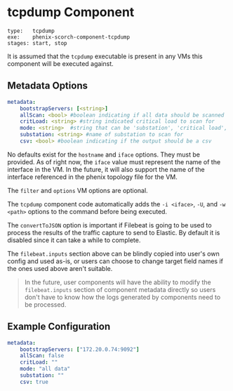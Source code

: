 # tcpdump Component

```
type:   tcpdump
exe:    phenix-scorch-component-tcpdump
stages: start, stop
```

It is assumed that the `tcpdump` executable is present in any VMs this component will be executed against.

## Metadata Options

```yaml
metadata:
    bootstrapServers: [<string>]
    allScan: <bool> #boolean indicating if all data should be scanned
    critLoad: <string> #string indicated critical load to scan for
    mode: <string>  #string that can be 'substation', 'critical load', or 'all data'
    substation: <string> #name of substation to scan for
    csv: <bool> #boolean indicating if the output should be a csv
```

No defaults exist for the `hostname` and `iface` options. They must be provided. As of right now, the `iface` value must represent the name of the interface in the VM. In the future, it will also support the name of the interface referenced in the phenix topology file for the VM.

The `filter` and `options` VM options are optional.

The `tcpdump` component code automatically adds the `-i <iface>`, `-U`, and `-w <path>` options to the command before being executed.

The `convertToJSON` option is important if Filebeat is going to be used to process the results of the traffic capture to send to Elastic. By default it is disabled since it can take a while to complete.

The `filebeat.inputs` section above can be blindly copied into user's own config and used as-is, or users can choose to change target field names if the ones used above aren't suitable.

> In the future, user components will have the ability to modify the
> `filebeat.inputs` section of component metadata directly so users don't have
> to know how the logs generated by components need to be processed.

## Example Configuration

```yaml
metadata:
    bootstrapServers: ["172.20.0.74:9092"]
    allScan: false
    critLoad: ""
    mode: "all data"
    substation: ""
    csv: true
```
